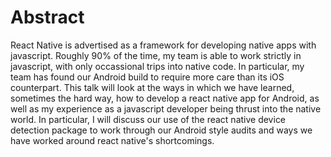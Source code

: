 # Abstract

React Native is advertised as a framework for developing native apps with javascript. Roughly 90% of the time, my team is able to work strictly in javascript, with only occassional trips into native code. In particular, my team has found our Android build to require more care than its iOS counterpart. This talk will look at the ways in which we have learned, sometimes the hard way, how to develop a react native app for Android, as well as my experience as a javascript developer being thrust into the native world. In particular, I will discuss our use of the react native device detection package to work through our Android style audits and ways we have worked around react native's shortcomings.